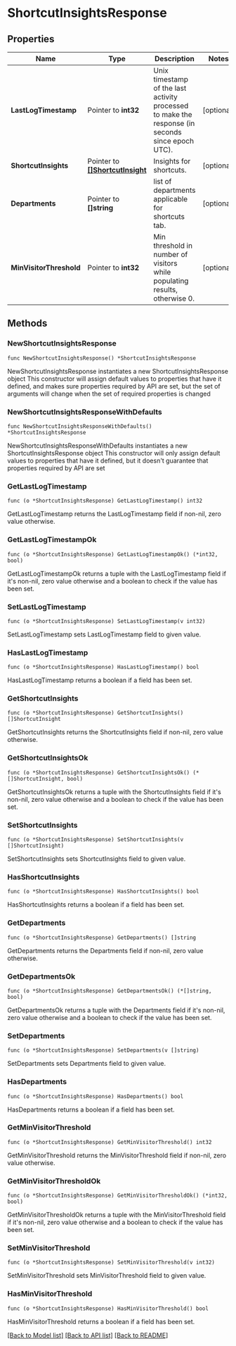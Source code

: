 # ShortcutInsightsResponse

## Properties

Name | Type | Description | Notes
------------ | ------------- | ------------- | -------------
**LastLogTimestamp** | Pointer to **int32** | Unix timestamp of the last activity processed to make the response (in seconds since epoch UTC). | [optional] 
**ShortcutInsights** | Pointer to [**[]ShortcutInsight**](ShortcutInsight.md) | Insights for shortcuts. | [optional] 
**Departments** | Pointer to **[]string** | list of departments applicable for shortcuts tab. | [optional] 
**MinVisitorThreshold** | Pointer to **int32** | Min threshold in number of visitors while populating results, otherwise 0. | [optional] 

## Methods

### NewShortcutInsightsResponse

`func NewShortcutInsightsResponse() *ShortcutInsightsResponse`

NewShortcutInsightsResponse instantiates a new ShortcutInsightsResponse object
This constructor will assign default values to properties that have it defined,
and makes sure properties required by API are set, but the set of arguments
will change when the set of required properties is changed

### NewShortcutInsightsResponseWithDefaults

`func NewShortcutInsightsResponseWithDefaults() *ShortcutInsightsResponse`

NewShortcutInsightsResponseWithDefaults instantiates a new ShortcutInsightsResponse object
This constructor will only assign default values to properties that have it defined,
but it doesn't guarantee that properties required by API are set

### GetLastLogTimestamp

`func (o *ShortcutInsightsResponse) GetLastLogTimestamp() int32`

GetLastLogTimestamp returns the LastLogTimestamp field if non-nil, zero value otherwise.

### GetLastLogTimestampOk

`func (o *ShortcutInsightsResponse) GetLastLogTimestampOk() (*int32, bool)`

GetLastLogTimestampOk returns a tuple with the LastLogTimestamp field if it's non-nil, zero value otherwise
and a boolean to check if the value has been set.

### SetLastLogTimestamp

`func (o *ShortcutInsightsResponse) SetLastLogTimestamp(v int32)`

SetLastLogTimestamp sets LastLogTimestamp field to given value.

### HasLastLogTimestamp

`func (o *ShortcutInsightsResponse) HasLastLogTimestamp() bool`

HasLastLogTimestamp returns a boolean if a field has been set.

### GetShortcutInsights

`func (o *ShortcutInsightsResponse) GetShortcutInsights() []ShortcutInsight`

GetShortcutInsights returns the ShortcutInsights field if non-nil, zero value otherwise.

### GetShortcutInsightsOk

`func (o *ShortcutInsightsResponse) GetShortcutInsightsOk() (*[]ShortcutInsight, bool)`

GetShortcutInsightsOk returns a tuple with the ShortcutInsights field if it's non-nil, zero value otherwise
and a boolean to check if the value has been set.

### SetShortcutInsights

`func (o *ShortcutInsightsResponse) SetShortcutInsights(v []ShortcutInsight)`

SetShortcutInsights sets ShortcutInsights field to given value.

### HasShortcutInsights

`func (o *ShortcutInsightsResponse) HasShortcutInsights() bool`

HasShortcutInsights returns a boolean if a field has been set.

### GetDepartments

`func (o *ShortcutInsightsResponse) GetDepartments() []string`

GetDepartments returns the Departments field if non-nil, zero value otherwise.

### GetDepartmentsOk

`func (o *ShortcutInsightsResponse) GetDepartmentsOk() (*[]string, bool)`

GetDepartmentsOk returns a tuple with the Departments field if it's non-nil, zero value otherwise
and a boolean to check if the value has been set.

### SetDepartments

`func (o *ShortcutInsightsResponse) SetDepartments(v []string)`

SetDepartments sets Departments field to given value.

### HasDepartments

`func (o *ShortcutInsightsResponse) HasDepartments() bool`

HasDepartments returns a boolean if a field has been set.

### GetMinVisitorThreshold

`func (o *ShortcutInsightsResponse) GetMinVisitorThreshold() int32`

GetMinVisitorThreshold returns the MinVisitorThreshold field if non-nil, zero value otherwise.

### GetMinVisitorThresholdOk

`func (o *ShortcutInsightsResponse) GetMinVisitorThresholdOk() (*int32, bool)`

GetMinVisitorThresholdOk returns a tuple with the MinVisitorThreshold field if it's non-nil, zero value otherwise
and a boolean to check if the value has been set.

### SetMinVisitorThreshold

`func (o *ShortcutInsightsResponse) SetMinVisitorThreshold(v int32)`

SetMinVisitorThreshold sets MinVisitorThreshold field to given value.

### HasMinVisitorThreshold

`func (o *ShortcutInsightsResponse) HasMinVisitorThreshold() bool`

HasMinVisitorThreshold returns a boolean if a field has been set.


[[Back to Model list]](../README.md#documentation-for-models) [[Back to API list]](../README.md#documentation-for-api-endpoints) [[Back to README]](../README.md)


